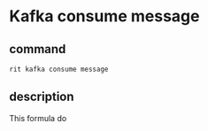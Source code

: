 # Kafka consume message

## command

```bash
rit kafka consume message
```

## description

This formula do
